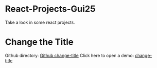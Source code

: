 # React-Projects-Gui25

Take a look in some react projects.

# Change the Title

Github directory: [Github change-title](https://github.com/gui25/change-title) 
Click here to open a demo: [change-title](https://change-title.herokuapp.com) 
